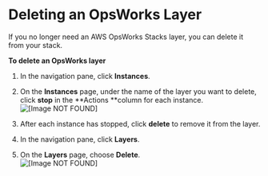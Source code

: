 # Deleting an OpsWorks Layer<a name="workinglayers-basics-delete"></a>

If you no longer need an AWS OpsWorks Stacks layer, you can delete it from your stack\.

**To delete an OpsWorks layer**

1. In the navigation pane, click **Instances**\.

1. On the **Instances** page, under the name of the layer you want to delete, click **stop** in the **Actions **column for each instance\.  
![\[Image NOT FOUND\]](http://docs.aws.amazon.com/opsworks/latest/userguide/images/stop_instance.png)

1. After each instance has stopped, click **delete** to remove it from the layer\.

1. In the navigation pane, click **Layers**\.

1. On the **Layers** page, choose **Delete**\.  
![\[Image NOT FOUND\]](http://docs.aws.amazon.com/opsworks/latest/userguide/images/delete_layer.png)